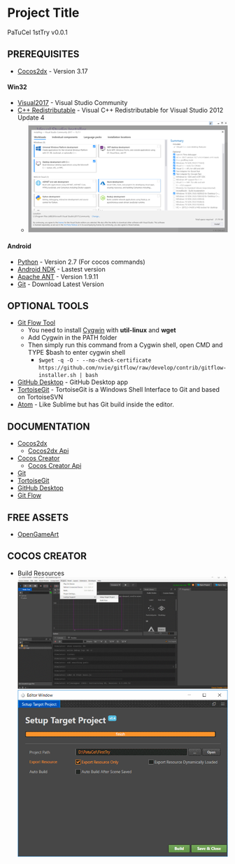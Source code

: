 # Project Title


PaTuCel 1stTry v0.0.1

## PREREQUISITES

* [Cocos2dx](http://www.cocos2d-x.org/download) - Version 3.17

#### Win32
* [Visual2017](https://www.visualstudio.com/es/free-developer-offers/) - Visual Studio Community
* [C++ Redistributable](https://www.microsoft.com/en-us/download/details.aspx?id=30679#) - Visual C++ Redistributable for Visual Studio 2012 Update 4
	* ![alt text](https://github.com/PatuCel/FirstTry/blob/master/docs/Visual2017.png)
	
#### Android
* [Python](https://www.python.org/downloads/windows/) - Version 2.7 (For cocos commands)
* [Android NDK](https://developer.android.com/ndk/downloads/) - Lastest version
* [Apache ANT](https://ant.apache.org/bindownload.cgi) - Version 1.9.11
* [Git](https://git-scm.com/) - Download Latest Version

## OPTIONAL TOOLS

* [Git Flow Tool](https://github.com/nvie/gitflow/wiki/Windows)
	* You need to install [Cygwin](http://www.cygwin.com/) with **util-linux** and **wget**
	* Add Cygwin in the PATH folder 
	* Then simply run this command from a Cygwin shell, open CMD and TYPE $bash to enter cygwin shell
		* ```$wget -q -O - --no-check-certificate https://github.com/nvie/gitflow/raw/develop/contrib/gitflow-installer.sh | bash```
* [GitHub Desktop](https://desktop.github.com/) - GitHub Desktop app
* [TortoiseGit](https://tortoisegit.org/) - TortoiseGit is a Windows Shell Interface to Git and based on TortoiseSVN
* [Atom](https://atom.io/) - Like Sublime but has Git build inside the editor.

## DOCUMENTATION

* [Cocos2dx](http://www.cocos2d-x.org/docs/cocos2d-x/en/index.html)
	* [Cocos2dx Api](http://www.cocos2d-x.org/docs/api-ref/cplusplus/v3x/)
* [Cocos Creator](http://cocos2d-x.org/docs/creator/manual/en/)
	* [Cocos Creator Api](http://www.cocos2d-x.org/docs/creator/api/en/)
* [Git](https://git-scm.com/doc)
* [TortoiseGit](https://tortoisegit.org/docs/tortoisegit/)
* [GitHub Desktop](https://help.github.com/desktop/)
* [Git Flow](https://github.com/nvie/gitflow/wiki)

## FREE ASSETS

* [OpenGameArt](https://opengameart.org/)

## COCOS CREATOR

* Build Resources
![alt text](https://github.com/PatuCel/FirstTry/blob/Develop/docs/cocosCreatorSetup.png)
![alt text](https://github.com/PatuCel/FirstTry/blob/Develop/docs/cocosCreatorBuild.png)